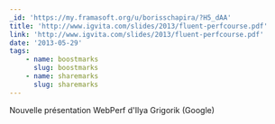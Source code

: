 ```yaml
---
_id: 'https://my.framasoft.org/u/borisschapira/?H5_dAA'
title: 'http://www.igvita.com/slides/2013/fluent-perfcourse.pdf'
link: 'http://www.igvita.com/slides/2013/fluent-perfcourse.pdf'
date: '2013-05-29'
tags:
    - name: boostmarks
      slug: boostmarks
    - name: sharemarks
      slug: sharemarks
---
```


<div class="markdown"><p>Nouvelle présentation WebPerf d'Ilya Grigorik (Google)
</p></div>
